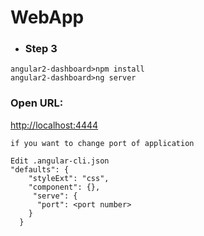 # WebApp

* ### Step 3
```
angular2-dashboard>npm install
angular2-dashboard>ng server

```
### Open URL:
[http://localhost:4444](http://localhost:4444) 

```
if you want to change port of application

Edit .angular-cli.json
"defaults": {
    "styleExt": "css",
    "component": {},
     "serve": {
      "port": <port number>
    }
  }
```


